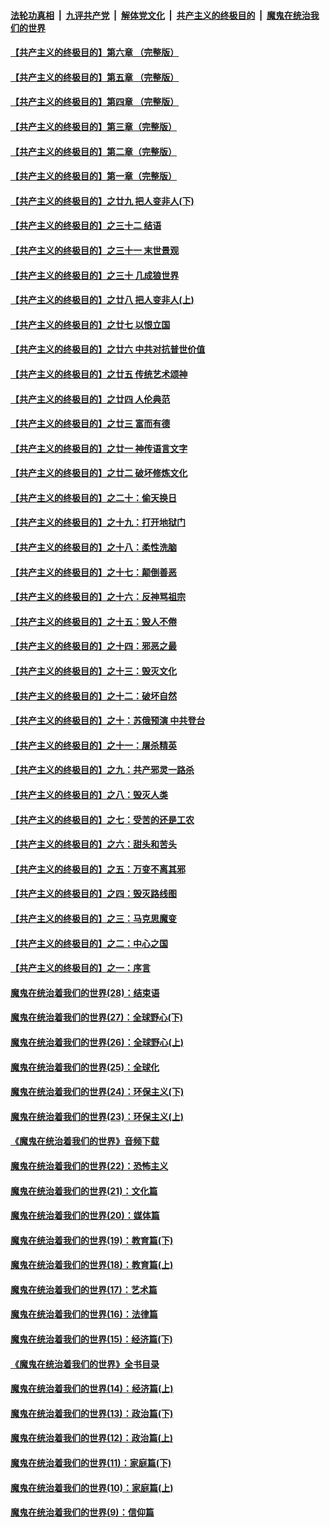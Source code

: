 ####  [法轮功真相](../../../../basic/blob/master/README.md?t=09231839) &nbsp;|&nbsp; [九评共产党](../../../../9ping.md/blob/master/README.md?t=09231839) &nbsp;|&nbsp; [解体党文化](../../../../jtdwh.md/blob/master/README.md?t=09231839)  &nbsp;|&nbsp; [共产主义的终极目的](../../../../gczydzjmd.md/blob/master/README.md?t=09231839) &nbsp;|&nbsp; [魔鬼在统治我们的世界](../../../../mgztzwmdsj.md/blob/master/README.md?t=09231839) 

#### [【共产主义的终极目的】第六章 （完整版）](../pages/nsc422/n11428913.md?t=09231839) 

#### [【共产主义的终极目的】第五章 （完整版）](../pages/nsc422/n11428912.md?t=09231839) 

#### [【共产主义的终极目的】第四章 （完整版）](../pages/nsc422/n11428907.md?t=09231839) 

#### [【共产主义的终极目的】第三章（完整版）](../pages/nsc422/n11428848.md?t=09231839) 

#### [【共产主义的终极目的】第二章（完整版）](../pages/nsc422/n11428831.md?t=09231839) 

#### [【共产主义的终极目的】第一章（完整版）](../pages/nsc422/n11417651.md?t=09231839) 

#### [【共产主义的终极目的】之廿九 把人变非人(下)](../pages/nsc422/n11344140.md?t=09231839) 

#### [【共产主义的终极目的】之三十二 结语](../pages/nsc422/n11360535.md?t=09231839) 

#### [【共产主义的终极目的】之三十一 末世景观](../pages/nsc422/n11351129.md?t=09231839) 

#### [【共产主义的终极目的】之三十 几成狼世界](../pages/nsc422/n11348280.md?t=09231839) 

#### [【共产主义的终极目的】之廿八 把人变非人(上)](../pages/nsc422/n11340492.md?t=09231839) 

#### [【共产主义的终极目的】之廿七 以恨立国](../pages/nsc422/n11336944.md?t=09231839) 

#### [【共产主义的终极目的】之廿六 中共对抗普世价值](../pages/nsc422/n11324785.md?t=09231839) 

#### [【共产主义的终极目的】之廿五 传统艺术颂神](../pages/nsc422/n11296396.md?t=09231839) 

#### [【共产主义的终极目的】之廿四 人伦典范](../pages/nsc422/n11296397.md?t=09231839) 

#### [【共产主义的终极目的】之廿三 富而有德](../pages/nsc422/n11283598.md?t=09231839) 

#### [【共产主义的终极目的】之廿一 神传语言文字](../pages/nsc422/n11263265.md?t=09231839) 

#### [【共产主义的终极目的】之廿二 破坏修炼文化](../pages/nsc422/n11245728.md?t=09231839) 

#### [【共产主义的终极目的】之二十：偷天换日](../pages/nsc422/n11238846.md?t=09231839) 

#### [【共产主义的终极目的】之十九：打开地狱门](../pages/nsc422/n11206376.md?t=09231839) 

#### [【共产主义的终极目的】之十八：柔性洗脑](../pages/nsc422/n11199994.md?t=09231839) 

#### [【共产主义的终极目的】之十七：颠倒善恶](../pages/nsc422/n11179782.md?t=09231839) 

#### [【共产主义的终极目的】之十六：反神骂祖宗](../pages/nsc422/n11166798.md?t=09231839) 

#### [【共产主义的终极目的】之十五：毁人不倦](../pages/nsc422/n11166792.md?t=09231839) 

#### [【共产主义的终极目的】之十四：邪恶之最](../pages/nsc422/n11150249.md?t=09231839) 

#### [【共产主义的终极目的】之十三：毁灭文化](../pages/nsc422/n11135227.md?t=09231839) 

#### [【共产主义的终极目的】之十二：破坏自然](../pages/nsc422/n11135214.md?t=09231839) 

#### [【共产主义的终极目的】之十：苏俄预演 中共登台](../pages/nsc422/n11118424.md?t=09231839) 

#### [【共产主义的终极目的】之十一：屠杀精英](../pages/nsc422/n11118442.md?t=09231839) 

#### [【共产主义的终极目的】之九：共产邪灵一路杀](../pages/nsc422/n11114139.md?t=09231839) 

#### [【共产主义的终极目的】之八：毁灭人类](../pages/nsc422/n11108503.md?t=09231839) 

#### [【共产主义的终极目的】之七：受苦的还是工农](../pages/nsc422/n11101809.md?t=09231839) 

#### [【共产主义的终极目的】之六：甜头和苦头](../pages/nsc422/n11096971.md?t=09231839) 

#### [【共产主义的终极目的】之五：万变不离其邪](../pages/nsc422/n11091285.md?t=09231839) 

#### [【共产主义的终极目的】之四：毁灭路线图](../pages/nsc422/n11086284.md?t=09231839) 

#### [【共产主义的终极目的】之三：马克思魔变](../pages/nsc422/n11061941.md?t=09231839) 

#### [【共产主义的终极目的】之二：中心之国](../pages/nsc422/n11047728.md?t=09231839) 

#### [【共产主义的终极目的】之一：序言](../pages/nsc422/n11086077.md?t=09231839) 

#### [魔鬼在统治着我们的世界(28)：结束语](../pages/nsc422/n10936246.md?t=09231839) 

#### [魔鬼在统治着我们的世界(27)：全球野心(下)](../pages/nsc422/n10928319.md?t=09231839) 

#### [魔鬼在统治着我们的世界(26)：全球野心(上)](../pages/nsc422/n10900318.md?t=09231839) 

#### [魔鬼在统治着我们的世界(25)：全球化](../pages/nsc422/n10788205.md?t=09231839) 

#### [魔鬼在统治着我们的世界(24)：环保主义(下)](../pages/nsc422/n10695307.md?t=09231839) 

#### [魔鬼在统治着我们的世界(23)：环保主义(上)](../pages/nsc422/n10688613.md?t=09231839) 

#### [《魔鬼在统治着我们的世界》音频下载](../pages/nsc422/n10635553.md?t=09231839) 

#### [魔鬼在统治着我们的世界(22)：恐怖主义](../pages/nsc422/n10614727.md?t=09231839) 

#### [魔鬼在统治着我们的世界(21)：文化篇](../pages/nsc422/n10597706.md?t=09231839) 

#### [魔鬼在统治着我们的世界(20)：媒体篇](../pages/nsc422/n10586579.md?t=09231839) 

#### [魔鬼在统治着我们的世界(19)：教育篇(下)](../pages/nsc422/n10564808.md?t=09231839) 

#### [魔鬼在统治着我们的世界(18)：教育篇(上)](../pages/nsc422/n10526970.md?t=09231839) 

#### [魔鬼在统治着我们的世界(17)：艺术篇](../pages/nsc422/n10499093.md?t=09231839) 

#### [魔鬼在统治着我们的世界(16)：法律篇](../pages/nsc422/n10485969.md?t=09231839) 

#### [魔鬼在统治着我们的世界(15)：经济篇(下)](../pages/nsc422/n10469975.md?t=09231839) 

#### [《魔鬼在统治着我们的世界》全书目录](../pages/nsc422/n10464261.md?t=09231839) 

#### [魔鬼在统治着我们的世界(14)：经济篇(上)](../pages/nsc422/n10457370.md?t=09231839) 

#### [魔鬼在统治着我们的世界(13)：政治篇(下)](../pages/nsc422/n10448270.md?t=09231839) 

#### [魔鬼在统治着我们的世界(12)：政治篇(上)](../pages/nsc422/n10444576.md?t=09231839) 

#### [魔鬼在统治着我们的世界(11)：家庭篇(下)](../pages/nsc422/n10440961.md?t=09231839) 

#### [魔鬼在统治着我们的世界(10)：家庭篇(上)](../pages/nsc422/n10435448.md?t=09231839) 

#### [魔鬼在统治着我们的世界(9)：信仰篇](../pages/nsc422/n10432159.md?t=09231839) 

